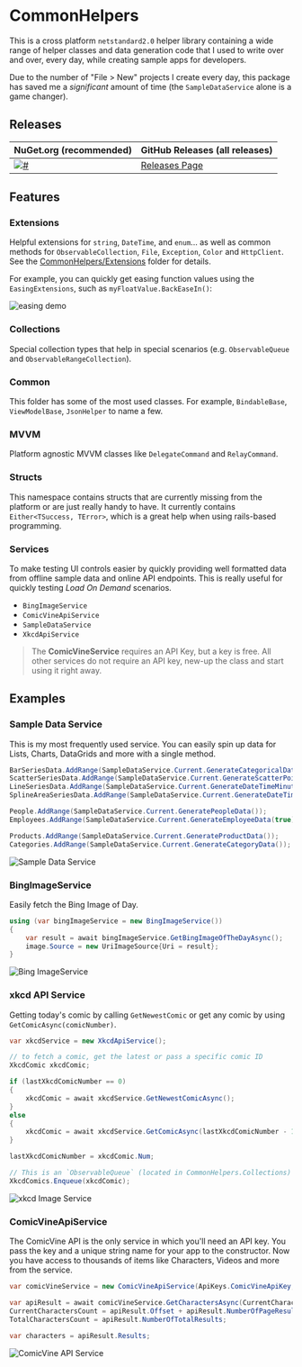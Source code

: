 # CommonHelpers

This is a cross platform `netstandard2.0` helper library containing a wide range of helper classes and data generation code that I used to write over and over, every day, while creating sample apps for developers.

Due to the number of "File > New" projects I create every day, this package has saved me a *significant* amount of time (the `SampleDataService` alone is a game changer).

## Releases

| NuGet.org (recommended) | GitHub Releases (all releases) |
|-----------|----------------------|
| [![#](https://img.shields.io/nuget/v/CommonHelpers.svg)](https://www.nuget.org/packages/CommonHelpers/) | [Releases Page](https://github.com/LanceMcCarthy/CommonHelpers/releases/) |

## Features

### Extensions

Helpful extensions for `string`, `DateTime`, and `enum`... as well as common methods for `ObservableCollection`, `File`, `Exception`, `Color` and `HttpClient`. See the [CommonHelpers/Extensions](https://github.com/LanceMcCarthy/CommonHelpers/tree/main/src/CommonHelpers/Extensions) folder for details.

For example, you can quickly get easing function values using the `EasingExtensions`, such as `myFloatValue.BackEaseIn()`:

![easing demo](https://user-images.githubusercontent.com/3520532/163871294-9be04ecd-8dcb-49ca-967b-7f1ff8e091b1.png)

### Collections

Special collection types that help in special scenarios (e.g. `ObservableQueue` and `ObservableRangeCollection`).

### Common

This folder has some of the most used classes. For example, `BindableBase`, `ViewModelBase`, `JsonHelper` to name a few.

### MVVM

Platform agnostic MVVM classes like `DelegateCommand` and `RelayCommand`.

### Structs

This namespace contains structs that are currently missing from the platform or are just really handy to have. It currently contains `Either<TSuccess, TError>`, which is a great help when using rails-based programming.

### Services

To make testing UI controls easier by quickly providing well formatted data from offline sample data and online API endpoints. This is really useful for quickly testing *Load On Demand* scenarios.

* `BingImageService`
* `ComicVineApiService`
* `SampleDataService`
* `XkcdApiService`

> The **ComicVineService** requires an API Key, but a key is free. All other services do not require an API key, new-up the class and start using it right away.

## Examples

### Sample Data Service
This is my most frequently used service. You can easily spin up data for Lists, Charts, DataGrids and more with a single method.

```C#
BarSeriesData.AddRange(SampleDataService.Current.GenerateCategoricalData());
ScatterSeriesData.AddRange(SampleDataService.Current.GenerateScatterPointData());
LineSeriesData.AddRange(SampleDataService.Current.GenerateDateTimeMinuteData());
SplineAreaSeriesData.AddRange(SampleDataService.Current.GenerateDateTimeDayData());

People.AddRange(SampleDataService.Current.GeneratePeopleData());
Employees.AddRange(SampleDataService.Current.GenerateEmployeeData(true));

Products.AddRange(SampleDataService.Current.GenerateProductData());
Categories.AddRange(SampleDataService.Current.GenerateCategoryData());
```
![Sample Data Service](https://user-images.githubusercontent.com/3520532/41983551-7254db84-79fc-11e8-89b0-347b25054fb3.png)

### BingImageService

Easily fetch the Bing Image of Day.

```C#
using (var bingImageService = new BingImageService())
{
    var result = await bingImageService.GetBingImageOfTheDayAsync();
    image.Source = new UriImageSource{Uri = result};
}
```
![Bing ImageService](https://user-images.githubusercontent.com/3520532/41982158-b3ffeea6-79f8-11e8-81a5-abe23142cd75.png)

### xkcd API Service

Getting today's comic by calling `GetNewestComic` or get any comic by using `GetComicAsync(comicNumber)`.

```C#
var xkcdService = new XkcdApiService();

// to fetch a comic, get the latest or pass a specific comic ID
XkcdComic xkcdComic;

if (lastXkcdComicNumber == 0)
{
    xkcdComic = await xkcdService.GetNewestComicAsync();
}
else
{
    xkcdComic = await xkcdService.GetComicAsync(lastXkcdComicNumber - 1);
}

lastXkcdComicNumber = xkcdComic.Num;

// This is an `ObservableQueue` (located in CommonHelpers.Collections)      
XkcdComics.Enqueue(xkcdComic);

```
![xkcd Image Service](https://user-images.githubusercontent.com/3520532/41982114-99259568-79f8-11e8-8eaa-f76695130b55.png)


### ComicVineApiService

The ComicVine API is the only service in which you'll need an API key. You pass the key and a unique string name for your app to the constructor. Now you have access to thousands of items like Characters, Videos and more from the service.

```C#
var comicVineService = new ComicVineApiService(ApiKeys.ComicVineApiKey, ApiKeys.UniqueUserAgentString);

var apiResult = await comicVineService.GetCharactersAsync(CurrentCharactersCount);
CurrentCharactersCount = apiResult.Offset + apiResult.NumberOfPageResults;
TotalCharactersCount = apiResult.NumberOfTotalResults;

var characters = apiResult.Results;
```
![ComicVine API Service](https://user-images.githubusercontent.com/3520532/41982141-a83cb3e2-79f8-11e8-8207-e6bbbe590d25.png)
